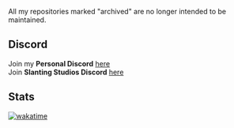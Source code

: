 All my repositories marked "archived" are no longer intended to be maintained.
## Discord
Join my **Personal Discord** [here](https://discord.gg/Wg4H7e7xS6)<br>
Join **Slanting Studios Discord** [here](https://discord.gg/slanting)
## Stats
[![wakatime](https://wakatime.com/badge/user/f53a9c06-8927-45a0-816d-630228d9df72.svg)](https://wakatime.com/@f53a9c06-8927-45a0-816d-630228d9df72)
